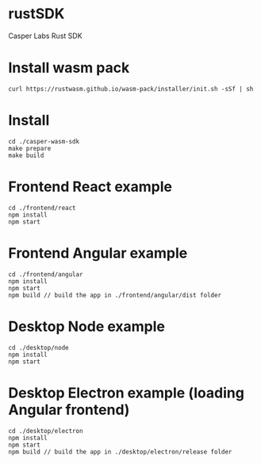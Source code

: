 # rustSDK

Casper Labs Rust SDK

# Install wasm pack

```shell
curl https://rustwasm.github.io/wasm-pack/installer/init.sh -sSf | sh
```

# Install

```
cd ./casper-wasm-sdk
make prepare
make build
```

# Frontend React example

```
cd ./frontend/react
npm install
npm start

```

# Frontend Angular example

```
cd ./frontend/angular
npm install
npm start
npm build // build the app in ./frontend/angular/dist folder

```

# Desktop Node example

```
cd ./desktop/node
npm install
npm start

```

# Desktop Electron example (loading Angular frontend)

```
cd ./desktop/electron
npm install
npm start
npm build // build the app in ./desktop/electron/release folder

```
